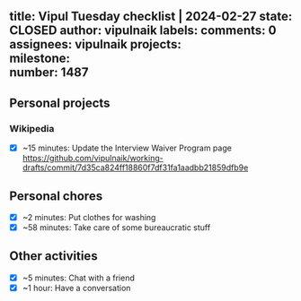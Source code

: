 title:	Vipul Tuesday checklist | 2024-02-27
state:	CLOSED
author:	vipulnaik
labels:	
comments:	0
assignees:	vipulnaik
projects:	
milestone:	
number:	1487
--
## Personal projects

### Wikipedia

- [x] ~15 minutes: Update the Interview Waiver Program page https://github.com/vipulnaik/working-drafts/commit/7d35ca824ff18860f7df31fa1aadbb21859dfb9e

## Personal chores

- [x] ~2 minutes: Put clothes for washing
- [x] ~58 minutes: Take care of some bureaucratic stuff 

## Other activities

- [x] ~5 minutes: Chat with a friend
- [x] ~1 hour: Have a conversation
